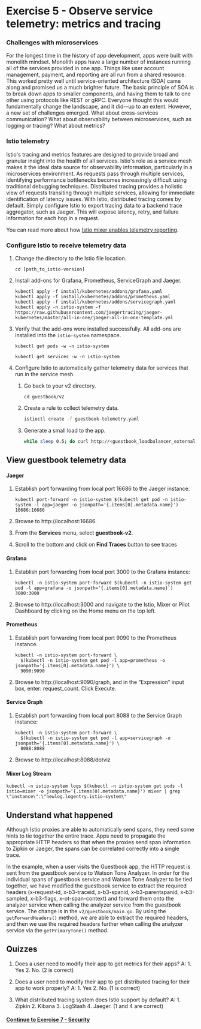 # Exercise 5 - Observe service telemetry: metrics and tracing

### Challenges with microservices

For the longest time in the history of app development, apps were built with monolith mindset. Monolith apps have a large number of instances running all of the services provided in one app. Things like user account management, payment, and reporting are all run from a shared resource. This worked pretty well until service-oriented architecture (SOA) came along and promised us a much brighter future. The basic principle of SOA is to break down apps to smaller components, and having them to talk to one other using protocols like REST or gRPC. Everyone thought this would fundamentally change the landscape, and it did--up to an extent. However, a new set of challenges emerged. What about cross-services communication? What about observability between microservices, such as logging or tracing? What about metrics?

### Istio telemetry

Istio's tracing and metrics features are designed to provide broad and granular insight into the health of all services. Istio's role as a service mesh makes it the ideal data source for observability information, particularly in a microservices environment. As requests pass through multiple services, identifying performance bottlenecks becomes increasingly difficult using traditional debugging techniques. Distributed tracing provides a holistic view of requests transiting through multiple services, allowing for immediate identification of latency issues. With Istio, distributed tracing comes by default. Simply configure Istio to export tracing data to a backend trace aggregator, such as Jaeger. This will expose latency, retry, and failure information for each hop in a request.

You can read more about how [Istio mixer enables telemetry reporting](https://istio.io/docs/concepts/policy-and-control/mixer.html).

### Configure Istio to receive telemetry data

1. Change the directory to the Istio file location.
   ````
   cd [path_to_istio-version]
   ````

2. Install add-ons for Grafana, Prometheus, ServiceGraph and Jaeger.
   ```console
   kubectl apply -f install/kubernetes/addons/grafana.yaml
   kubectl apply -f install/kubernetes/addons/prometheus.yaml
   kubectl apply -f install/kubernetes/addons/servicegraph.yaml
   kubectl apply -n istio-system -f https://raw.githubusercontent.com/jaegertracing/jaeger-kubernetes/master/all-in-one/jaeger-all-in-one-template.yml
   ```

3. Verify that the add-ons were installed successfully. All add-ons are installed into the `istio-system` namespace.
   ```console
   kubectl get pods -w -n istio-system

   kubectl get services -w -n istio-system
   ```

3. Configure Istio to automatically gather telemetry data for services that run in the service mesh.
   1. Go back to your v2 directory.
      ````
      cd guestbook/v2
      ````

   2. Create a rule to collect telemetry data.
      ```sh
      istioctl create -f guestbook-telemetry.yaml
      ```
   3. Generate a small load to the app.
      ```sh
      while sleep 0.5; do curl http://<guestbook_loadbalancer_external_IP/; done
      ```

## View guestbook telemetry data

#### Jaeger

1. Establish port forwarding from local port 16686 to the Jaeger instance.
   ```console
   kubectl port-forward -n istio-system $(kubectl get pod -n istio-system -l app=jaeger -o jsonpath='{.items[0].metadata.name}') 16686:16686
   ```

2. Browse to http://localhost:16686.

3. From the **Services** menu, select **guestbook-v2**.
4. Scroll to the bottom and click on **Find Traces** button to see traces


#### Grafana

1. Establish port forwarding from local port 3000 to the Grafana instance:
   ````
   kubectl -n istio-system port-forward $(kubectl -n istio-system get pod -l app=grafana -o jsonpath='{.items[0].metadata.name}') 3000:3000
   ````

2. Browse to http://localhost:3000 and navigate to the Istio, Mixer or Pilot Dashboard by clicking on the Home menu on the top left.


#### Prometheus

1. Establish port forwarding from local port 9090 to the Prometheus instance.

   ```console
   kubectl -n istio-system port-forward \
     $(kubectl -n istio-system get pod -l app=prometheus -o jsonpath='{.items[0].metadata.name}') \
     9090:9090
   ```
2. Browse to http://localhost:9090/graph, and in the “Expression” input box, enter: request_count. Click Execute.

#### Service Graph

1. Establish port forwarding from local port 8088 to the Service Graph instance:

   ```console
   kubectl -n istio-system port-forward \
     $(kubectl -n istio-system get pod -l app=servicegraph -o jsonpath='{.items[0].metadata.name}') \
     8088:8088
   ```  

2. Browse to http://localhost:8088/dotviz

#### Mixer Log Stream

```console
kubectl -n istio-system logs $(kubectl -n istio-system get pods -l istio=mixer -o jsonpath='{.items[0].metadata.name}') mixer | grep \"instance\":\"newlog.logentry.istio-system\"
```


## Understand what happened

Although Istio proxies are able to automatically send spans, they need some hints to tie together the entire trace. Apps need to propagate the appropriate HTTP headers so that when the proxies send span information to Zipkin or Jaeger, the spans can be correlated correctly into a single trace.

In the example, when a user visits the Guestbook app, the HTTP request is sent from the guestbook service to Watson Tone Analyzer. In order for the individual spans of guestbook service and Watson Tone Analyzer to be tied together, we have modified the guestbook service to extract the required headers (x-request-id, x-b3-traceid, x-b3-spanid, x-b3-parentspanid, x-b3-sampled, x-b3-flags, x-ot-span-context) and forward them onto the analyzer service when calling the analyzer service from the guestbook service.  The change is in the `v2/guestbook/main.go`. By using the `getForwardHeaders()` method, we are able to extract the required headers, and then we use the required headers further when calling the analyzer service via the `getPrimaryTone()` method.


## Quizzes

1. Does a user need to modify their app to get metrics for their apps?   A: 1. Yes 2. No.  (2 is correct)

2. Does a user need to modify their app to get distributed tracing for their app to work properly? A: 1. Yes 2. No.  (1 is correct)

3. What distributed tracing system does Istio support by default?  A: 1. Zipkin 2. Kibana 3. LogStash 4. Jaeger. (1 and 4 are correct)

#### [Continue to Exercise 7 - Security](../exercise-7/README.md)
